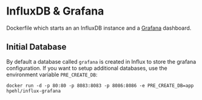 # InfluxDB & Grafana

Dockerfile which starts an an InfluxDB instance and a [Grafana](http://grafana.org/) dashboard.

## Initial Database

By default a database called `grafana` is created in Influx to store the grafana configuration. If you want to setup additional databases, use the environment variable `PRE_CREATE_DB`:

    docker run -d -p 80:80 -p 8083:8083 -p 8086:8086 -e PRE_CREATE_DB=app hpehl/influx-grafana

